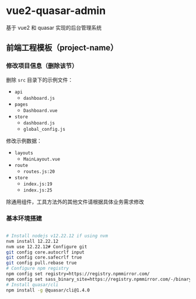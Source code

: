 # vue2-quasar-admin
基于 vue2 和 quasar 实现的后台管理系统
## 前端工程模板（project-name）

### 修改项目信息（删除该节）

删除 `src` 目录下的示例文件：

- `api`
  - `dashboard.js`
- `pages`
  - `Dashboard.vue`
- `store`
  - `dashboard.js`
  - `global_config.js`

修改示例数据：

- `layouts`
  - `MainLayout.vue`
- `route`
  - `routes.js:20`
- `store`
  - `index.js:19`
  - `index.js:25`

除通用组件，工具方法外的其他文件请根据具体业务需求修改

### 基本环境搭建

```bash

# Install nodejs v12.22.12 if using nvm
nvm install 12.22.12
nvm use 12.22.12# Configure git
git config core.autocrlf input
git config core.safecrlf true
git config pull.rebase true
# Configure npm registry
npm config set registry=https://registry.npmmirror.com/
npm config set sass_binary_site=https://registry.npmmirror.com/-/binary/node-sass
# Install quasar/cli
npm install -g @quasar/cli@1.4.0
```
